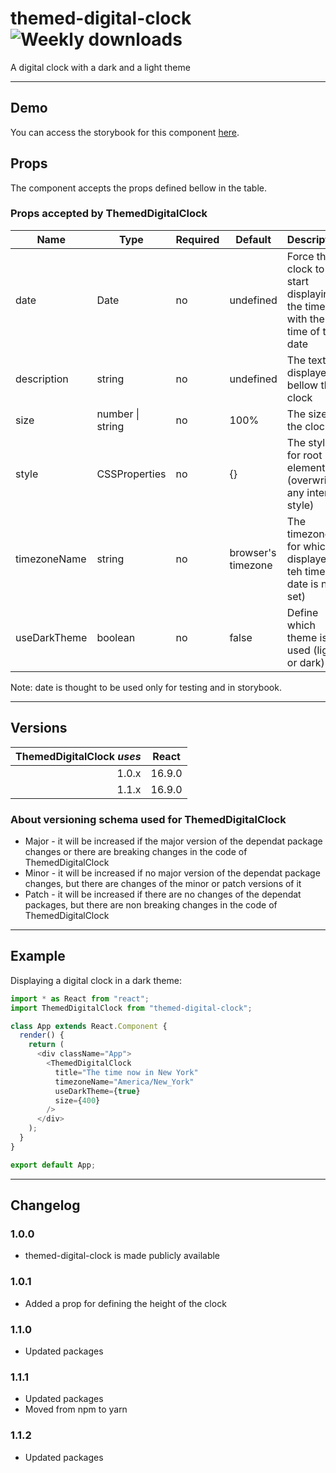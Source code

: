 # themed-digital-clock ![Weekly downloads](https://img.shields.io/npm/dw/themed-digital-clock "Weekly downloads")

A digital clock with a dark and a light theme

---

## Demo

You can access the storybook for this component [here](https://iulian-radu-at.github.io/themed-digital-clock/).

## Props

The component accepts the props defined bellow in the table.

### Props accepted by ThemedDigitalClock

| Name         | Type             | Required | Default            | Description                                                             |
| ------------ | ---------------- | -------- | ------------------ | ----------------------------------------------------------------------- |
| date         | Date             | no       | undefined          | Force the clock to start displaying the time with the time of this date |
| description  | string           | no       | undefined          | The text displayed bellow the clock                                     |
| size         | number \| string | no       | 100%               | The size of the clock                                                   |
| style        | CSSProperties    | no       | {}                 | The style for root element (overwrite any internal style)               |
| timezoneName | string           | no       | browser's timezone | The timezone for which is displayed teh time (if date is not set)       |
| useDarkTheme | boolean          | no       | false              | Define which theme is used (light or dark)                              |

Note: date is thought to be used only for testing and in storybook.

---

## Versions

| ThemedDigitalClock _uses_ | React  |
| ------------------------: | :----: |
|                     1.0.x | 16.9.0 |
|                     1.1.x | 16.9.0 |

### About versioning schema used for ThemedDigitalClock

- Major - it will be increased if the major version of the dependat package changes or there are breaking changes in the code of ThemedDigitalClock
- Minor - it will be increased if no major version of the dependat package changes, but there are changes of the minor or patch versions of it
- Patch - it will be increased if there are no changes of the dependat packages, but there are non breaking changes in the code of ThemedDigitalClock

---

## Example

Displaying a digital clock in a dark theme:

```js
import * as React from "react";
import ThemedDigitalClock from "themed-digital-clock";

class App extends React.Component {
  render() {
    return (
      <div className="App">
        <ThemedDigitalClock
          title="The time now in New York"
          timezoneName="America/New_York"
          useDarkTheme={true}
          size={400}
        />
      </div>
    );
  }
}

export default App;
```

---

## Changelog

### 1.0.0

- themed-digital-clock is made publicly available

### 1.0.1

- Added a prop for defining the height of the clock

### 1.1.0

- Updated packages

### 1.1.1

- Updated packages
- Moved from npm to yarn

### 1.1.2

- Updated packages
